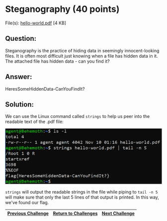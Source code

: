 # Steganography (40 points)

File(s): [hello-world.pdf](hello-world.pdf) [4 KB]

## Question:

Steganography is the practice of hiding data in seemingly innocent-looking files. It is often most difficult just knowing when a file has hidden data in it. The attached file has hidden data - can you find it?

## Answer:

HeresSomeHiddenData-CanYouFindIt?

## Solution:

We can use the Linux command called ```strings``` to help us peer into the readable text of the .pdf file:

![flag.png](flag.png)

```strings``` will output the readable strings in the file while piping to ```tail -n 5``` will make sure that only the last 5 lines of that output is printed. In this way, we've found our flag.

| [Previous Challenge](/Challenges/Investigate/5/README.md#question) | [Return to Challenges](/Challenges/../../../#modules) | [Next Challenge](/Challenges/Investigate/7/README.md#question) |
| :------- | :-----: | ------: |